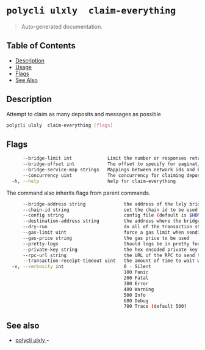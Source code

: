# `polycli ulxly  claim-everything`

> Auto-generated documentation.

## Table of Contents

- [Description](#description)
- [Usage](#usage)
- [Flags](#flags)
- [See Also](#see-also)

## Description

Attempt to claim as many deposits and messages as possible

```bash
polycli ulxly  claim-everything [flags]
```

## Flags

```bash
      --bridge-limit int             Limit the number or responses returned by the bridge service when claiming (default 25)
      --bridge-offset int            The offset to specify for pagination of the underlying bridge service deposits
      --bridge-service-map strings   Mappings between network ids and bridge service urls. E.g. '1=http://network-1-bridgeurl,7=http://network-2-bridgeurl'
      --concurrency uint             The concurrency for claiming deposits (default 1)
  -h, --help                         help for claim-everything
```

The command also inherits flags from parent commands.

```bash
      --bridge-address string              the address of the lxly bridge
      --chain-id string                    set the chain id to be used in the transaction
      --config string                      config file (default is $HOME/.polygon-cli.yaml)
      --destination-address string         the address where the bridge will be sent to
      --dry-run                            do all of the transaction steps but do not send the transaction
      --gas-limit uint                     force a gas limit when sending a transaction
      --gas-price string                   the gas price to be used
      --pretty-logs                        Should logs be in pretty format or JSON (default true)
      --private-key string                 the hex encoded private key to be used when sending the tx
      --rpc-url string                     the URL of the RPC to send the transaction
      --transaction-receipt-timeout uint   the amount of time to wait while trying to confirm a transaction receipt (default 60)
  -v, --verbosity int                      0 - Silent
                                           100 Panic
                                           200 Fatal
                                           300 Error
                                           400 Warning
                                           500 Info
                                           600 Debug
                                           700 Trace (default 500)
```

## See also

- [polycli ulxly ](polycli_ulxly_.md) - 
